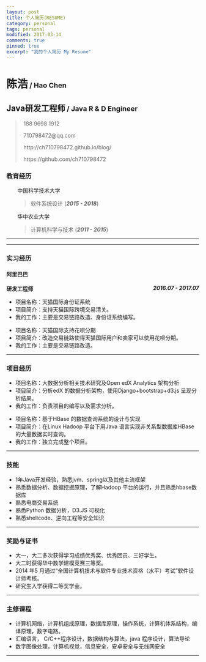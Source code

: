 ```yaml
---
layout: post
title: 个人简历(RESUME)
category: personal
tags: personal
modified: 2017-03-14
comments: true
pinned: true
excerpt: "我的个人简历 My Resume"
---
```

<head>
    <meta charset="UTF-8">
    <title>个人简历</title>
    <link rel="stylesheet" type="text/css" href="https://github.com/ch710798472/blog/raw/gh-pages/css/resume/normalize.css">
    <link rel="stylesheet" href="https://github.com/ch710798472/blog/raw/gh-pages/css/resume/font-awesome-4.7.0/css/font-awesome.min.css">
    <link rel="stylesheet" type="text/css" href="https://github.com/ch710798472/blog/raw/gh-pages/css/resume/main.css">
</head>

<body marginheight="0">
    <h1>陈浩<span style="font-size:18px;">&nbsp;/&nbsp;Hao Chen</span></h1>
    <h2>Java研发工程师<span style="font-size:18px;">&nbsp;/&nbsp;Java R & D Engineer</span></h2>
    <blockquote>
        <p>
            <i class="fa fa-phone-square fa-lg" aria-hidden="true"></i><span style='padding-left:5px;'>188&nbsp;9698&nbsp;1912</span>
        </p>
        <p>
            <i class="fa fa-envelope-square fa-lg" aria-hidden="true"></i> <span style='padding-left:5px;'>710798472@qq.com</span>
        </p>
        <p>
            <i class="fa fa-home fa-lg" aria-hidden="true"></i><span style='padding-left:5px;'>http://ch710798472.github.io/blog/</span>
        </p>
        <p>
            <i class="fa fa-github fa-lg" aria-hidden="true"></i><span style='padding-left:5px;'>https://github.com/ch710798472</span>
        </p>
    </blockquote>
    <h3><i class="fa fa-bookmark" aria-hidden="true"></i><span>教育经历</span></h3>
        <ul>
        <li style="list-style:none;"><i class="fa fa-graduation-cap" aria-hidden="true"></i><span style='padding-left:5px;'>中国科学技术大学</span>
            <blockquote id="xueli">
                <p>软件系统设计 (<strong><em>2015 - 2018</em></strong>)</p>
            </blockquote>
        </li>
        <li style="list-style:none;"><i class="fa fa-graduation-cap" aria-hidden="true"></i><span style='padding-left:5px;'>华中农业大学</span>
            <blockquote id="xueli">
                <p>计算机科学与技术 (<strong><em>2011 - 2015</em></strong>)</p>
            </blockquote>
        </li>
        </ul>
        <hr>
    <hr>
    <h3><i class="fa fa-bookmark" aria-hidden="true"></i><span>实习经历</span></h3>
    <h4><i class="fa fa-users" aria-hidden="true"></i><span>阿里巴巴</span></h4>
    <strong style="float:right;"><em>2016.07 - 2017.07</em></strong>
    <p><strong>研发工程师</strong>
    </p>
    <ul class="nolist">
        <li><i class="fa fa-product-hunt" aria-hidden="true"></i><span>项目名称：天猫国际身份证系统</span></li>
        <li><i class="fa fa-book" aria-hidden="true"></i><span>项目简介：支持天猫国际跨境交易清关。</span></li>
        <li><i class="fa fa-keyboard-o" aria-hidden="true"></i><span>我的工作：主要是交易链路改造、身份证系统编写。</span></li>
    </ul>
    <ul class="nolist">
        <li><i class="fa fa-product-hunt" aria-hidden="true"></i><span>项目名称：天猫国际支持花呗分期</span></li>
        <li><i class="fa fa-book" aria-hidden="true"></i><span>项目简介：改造交易链路使得天猫国际用户和卖家可以使用花呗分期。</span></li>
        <li><i class="fa fa-keyboard-o" aria-hidden="true"></i><span>我的工作：主要是交易链路改造。</span></li>
    </ul>
    <hr>
    <h3><i class="fa fa-bookmark" aria-hidden="true"></i><span>项目经历</span></h3>
    <ul class="nolist">
            <li><i class="fa fa-product-hunt" aria-hidden="true"></i><span>项目名称：大数据分析相关技术研究及Open edX Analytics 架构分析</span></li>
            <li><i class="fa fa-book" aria-hidden="true"></i><span>项目简介：分析edX 的数据分析架构，使用Django+bootstrap+d3.js 呈现分析结果。</span></li>
            <li><i class="fa fa-keyboard-o" aria-hidden="true"></i><span>我的工作：负责项目的编写以及需求分析。</span></li>
    </ul>
    <ul class="nolist">
            <li><i class="fa fa-product-hunt" aria-hidden="true"></i><span>项目名称：基于HBase 的数据查询系统的设计与实现</span></li>
            <li><i class="fa fa-book" aria-hidden="true"></i><span>项目简介：在Linux Hadoop 平台下用Java 语言实现非关系型数据库HBase 的大量数据实时查询。</span></li>
            <li><i class="fa fa-keyboard-o" aria-hidden="true"></i><span>我的工作：独立完成整个项目。</span></li>
    </ul>
    <hr>
    <h3><i class="fa fa-bookmark" aria-hidden="true"></i><span>技能</span></h3>
        <ul class="nolist">
            <li><i class="fa fa-star" aria-hidden="true"></i><span>1年Java开发经验，熟悉jvm、spring以及其他主流框架</span></li>
            <li><i class="fa fa-star" aria-hidden="true"></i><span>熟悉数据分析、数据挖掘原理，了解Hadoop 平台的运行，并且熟悉hbase数据库</span></li>
            <li><i class="fa fa-star" aria-hidden="true"></i><span>熟悉电商交易系统</span></li>
            <li><i class="fa fa-star" aria-hidden="true"></i><span>熟悉Python 数据分析，D3.JS 可视化</span></li>
            <li><i class="fa fa-star" aria-hidden="true"></i><span>熟悉shellcode、逆向工程等安全知识</span></li>
        </ul>
    <hr>
    <h3><i class="fa fa-bookmark" aria-hidden="true"></i><span>奖励与证书</span></h3>
        <ul class="nolist">
            <li><i class="fa fa-star" aria-hidden="true"></i><span>大一，大二多次获得学习成绩优秀奖、优秀团员、三好学生。</span></li>
            <li><i class="fa fa-star" aria-hidden="true"></i><span>大二时获得华中数学建模竞赛三等奖。</span></li>
            <li><i class="fa fa-star" aria-hidden="true"></i><span>2014 年5 月通过“全国计算机技术与软件专业技术资格（水平）考试”软件设计师考核。</span></li>
            <li><i class="fa fa-star" aria-hidden="true"></i><span>研究生入学获得二等奖学金。</span></li>
        </ul>
    <hr>
    <h3><i class="fa fa-bookmark" aria-hidden="true"></i><span>主修课程</span></h3>
        <ul class="nolist">
            <li><i class="fa fa-star" aria-hidden="true"></i><span>计算机网络，计算机组成原理，数据库原理，操作系统，计算机体系结构，编译原理，数字电路。</span></li>
            <li><i class="fa fa-star" aria-hidden="true"></i><span>汇编语言， C/C++程序设计，数据结构与算法，java 程序设计，算法导论</span></li>
            <li><i class="fa fa-star" aria-hidden="true"></i><span>数字图像处理，计算机视觉，信息安全，安卓安全与无线网安全</span></li>
        </ul>
    <hr>
</body>